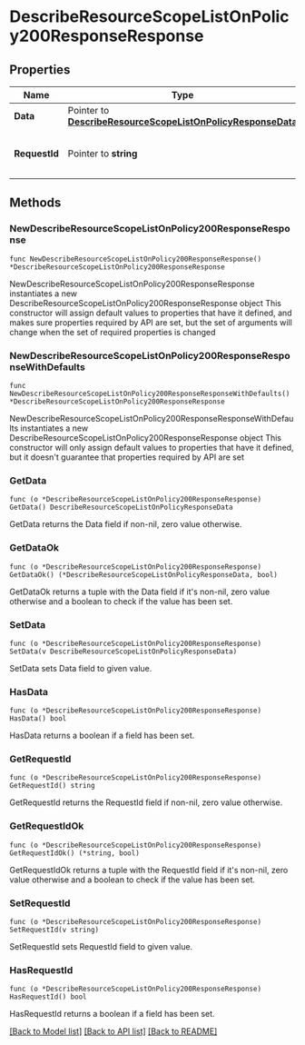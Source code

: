 # DescribeResourceScopeListOnPolicy200ResponseResponse

## Properties

Name | Type | Description | Notes
------------ | ------------- | ------------- | -------------
**Data** | Pointer to [**DescribeResourceScopeListOnPolicyResponseData**](DescribeResourceScopeListOnPolicyResponseData.md) |  | [optional] 
**RequestId** | Pointer to **string** | 请求id | [optional] [default to "xxxxx"]

## Methods

### NewDescribeResourceScopeListOnPolicy200ResponseResponse

`func NewDescribeResourceScopeListOnPolicy200ResponseResponse() *DescribeResourceScopeListOnPolicy200ResponseResponse`

NewDescribeResourceScopeListOnPolicy200ResponseResponse instantiates a new DescribeResourceScopeListOnPolicy200ResponseResponse object
This constructor will assign default values to properties that have it defined,
and makes sure properties required by API are set, but the set of arguments
will change when the set of required properties is changed

### NewDescribeResourceScopeListOnPolicy200ResponseResponseWithDefaults

`func NewDescribeResourceScopeListOnPolicy200ResponseResponseWithDefaults() *DescribeResourceScopeListOnPolicy200ResponseResponse`

NewDescribeResourceScopeListOnPolicy200ResponseResponseWithDefaults instantiates a new DescribeResourceScopeListOnPolicy200ResponseResponse object
This constructor will only assign default values to properties that have it defined,
but it doesn't guarantee that properties required by API are set

### GetData

`func (o *DescribeResourceScopeListOnPolicy200ResponseResponse) GetData() DescribeResourceScopeListOnPolicyResponseData`

GetData returns the Data field if non-nil, zero value otherwise.

### GetDataOk

`func (o *DescribeResourceScopeListOnPolicy200ResponseResponse) GetDataOk() (*DescribeResourceScopeListOnPolicyResponseData, bool)`

GetDataOk returns a tuple with the Data field if it's non-nil, zero value otherwise
and a boolean to check if the value has been set.

### SetData

`func (o *DescribeResourceScopeListOnPolicy200ResponseResponse) SetData(v DescribeResourceScopeListOnPolicyResponseData)`

SetData sets Data field to given value.

### HasData

`func (o *DescribeResourceScopeListOnPolicy200ResponseResponse) HasData() bool`

HasData returns a boolean if a field has been set.

### GetRequestId

`func (o *DescribeResourceScopeListOnPolicy200ResponseResponse) GetRequestId() string`

GetRequestId returns the RequestId field if non-nil, zero value otherwise.

### GetRequestIdOk

`func (o *DescribeResourceScopeListOnPolicy200ResponseResponse) GetRequestIdOk() (*string, bool)`

GetRequestIdOk returns a tuple with the RequestId field if it's non-nil, zero value otherwise
and a boolean to check if the value has been set.

### SetRequestId

`func (o *DescribeResourceScopeListOnPolicy200ResponseResponse) SetRequestId(v string)`

SetRequestId sets RequestId field to given value.

### HasRequestId

`func (o *DescribeResourceScopeListOnPolicy200ResponseResponse) HasRequestId() bool`

HasRequestId returns a boolean if a field has been set.


[[Back to Model list]](../README.md#documentation-for-models) [[Back to API list]](../README.md#documentation-for-api-endpoints) [[Back to README]](../README.md)


